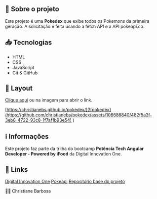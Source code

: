 ## 📝 Sobre o projeto

Este projeto é uma **Pokedex** que exibe todos os Pokemons da primeira geração. A solicitação é feita usando a fetch API e a API pokeapi.co.

## 📥 Tecnologias

 - HTML
 - CSS
 - JavaScript
 - Git & GitHub

## 🎨 Layout

[Clique aqui](https://christianebs.github.io/pokedex/) ou na imagem para abrir o link.

[https://christianebs.github.io/pokedex/](![pokedex](https://github.com/christianebs/pokedex/assets/108686840/482f5a3f-3eb8-4722-93c8-1f7af1b93e54)
)

## ℹ️ Informações

Este projeto faz parte da trilha do bootcamp **Potência Tech Angular Developer - Powered by iFood** da Digital Innovation One.

## 🔗 Links

[Digital Innovation One](https://www.dio.me/)
[Pokeapi](https://pokeapi.co/)
[Repositório base do projeto](https://github.com/digitalinnovationone/js-developer-pokedex)

👩‍💻 Christiane Barbosa